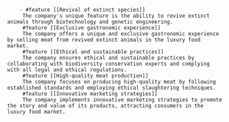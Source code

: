         - #feature [[Revival of extinct species]]
         The company's unique feature is the ability to revive extinct animals through biotechnology and genetic engineering.
         #feature [[Exclusive gastronomic experience]]
         The company offers a unique and exclusive gastronomic experience by selling meat from revived extinct animals in the luxury food market.
         #feature [[Ethical and sustainable practices]]
         The company ensures ethical and sustainable practices by collaborating with biodiversity conservation experts and complying with all legal and ethical regulations.
         #feature [[High-quality meat production]]
         The company focuses on producing high-quality meat by following established standards and employing ethical slaughtering techniques.
         #feature [[Innovative marketing strategies]]
         The company implements innovative marketing strategies to promote the story and value of its products, attracting consumers in the luxury food market.


